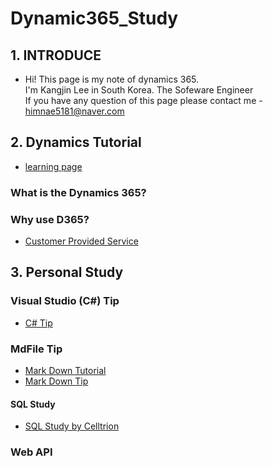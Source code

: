 # Dynamic365_Study

## 1. INTRODUCE
- Hi! This page is my note of dynamics 365.  
  I'm Kangjin Lee in South Korea. The Sofeware Engineer  
  If you have any question of this page please contact me - himnae5181@naver.com  
  
## 2. Dynamics Tutorial
- [learning page](https://docs.microsoft.com/ko-kr/learn/browse/?term=dynamic%20365)

### What is the Dynamics 365?

### Why use D365?
- [Customer Provided Service](https://github.com/LeeKangJin/Dynamic365_Study/blob/master/Dynamic_365_Lecture/Lecture4.md)
  
## 3. Personal Study

### Visual Studio (C#) Tip
 - [C# Tip](https://github.com/LeeKangJin/Dynamic365_Study/blob/master/VisualStudio_C%23/VisualStudio_TIP.md)


### MdFile Tip

- [Mark Down Tutorial](https://gist.github.com/ihoneymon/652be052a0727ad59601)
- [Mark Down Tip](https://github.com/sejong-interface/Interface_Manual/wiki/Git-시작하기%233-README.md-파일-작성하기!)


#### SQL Study
- [SQL Study by Celltrion](https://github.com/LeeKangJin/Dynamic365_Study/tree/master/SQL%20File)

### Web API


